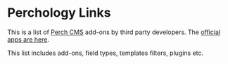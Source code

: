 # Perchology Links

This is a list of [Perch CMS](https://grabaperch) add-ons by third party developers. The [official apps are here](https://addons.perchcms.com).

This list includes add-ons, field types, templates filters, plugins etc.
